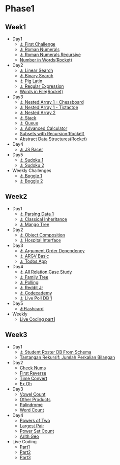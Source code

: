 # Phase1
## Week1
* Day1
  * [⚓️ First Challenge](https://github.com/raynormw/raynormw.github.io/tree/master/hacktiv8/phase1/week1/first-challenge-git)
  * [⚓️ Roman Numerals](https://github.com/raynormw/raynormw.github.io/blob/master/hacktiv8/phase1/week1/roman_numerals.js)
  * [⚓️ Roman Numerals Recursive](https://github.com/raynormw/raynormw.github.io/blob/master/hacktiv8/phase1/week1/roman_numerals_recursive.js)
  * [Number in Words(Rocket)](https://github.com/raynormw/raynormw.github.io/blob/master/hacktiv8/phase1/week1/number_in_words.js)
* Day2
  * [⚓️ Linear Search](https://github.com/raynormw/raynormw.github.io/blob/master/hacktiv8/phase1/week1/linear_search.js)
  * [⚓️ Binary Search](https://github.com/raynormw/raynormw.github.io/blob/master/hacktiv8/phase1/week1/binary.js)
  * [⚓️ Pig Latin](https://github.com/raynormw/raynormw.github.io/blob/master/hacktiv8/phase1/week1/pig_latin.js)
  * [⚓️ Regular Expression](https://github.com/raynormw/raynormw.github.io/blob/master/hacktiv8/phase1/week1/regular_expressions.js)
  * [Words in File(Rocket)](https://github.com/raynormw/raynormw.github.io/blob/master/hacktiv8/phase1/week1/words_in_a_file.js)
* Day3
  * [⚓️ Nested Array 1 - Chessboard](https://github.com/raynormw/raynormw.github.io/blob/master/hacktiv8/phase1/week1/chessboard.js)
  * [⚓️ Nested Array 1 - Tictactoe](https://github.com/raynormw/raynormw.github.io/blob/master/hacktiv8/phase1/week1/tictactoe.js)
  * [⚓️ Nested Array 2](https://github.com/raynormw/raynormw.github.io/blob/master/hacktiv8/phase1/week1/nested_array_2_convert.js)
  * [⚓️ Stack](https://github.com/raynormw/raynormw.github.io/blob/master/hacktiv8/phase1/week1/stack.js)
  * [⚓️ Queue](https://github.com/raynormw/raynormw.github.io/blob/master/hacktiv8/phase1/week1/queue.js)
  * [⚓️ Advanced Calculator](https://github.com/raynormw/raynormw.github.io/blob/master/hacktiv8/phase1/week1/calculator.js)
  * [Subsets with Recursion(Rocket)](https://github.com/raynormw/raynormw.github.io/blob/master/hacktiv8/phase1/week1/recursive_methods.js)
  * [Abstract Data Structures(Rocket)](https://github.com/raynormw/raynormw.github.io/blob/master/hacktiv8/phase1/week1/abstract_data_structures.js)
* Day4
  * [⚓️ JS Racer](https://github.com/raynormw/raynormw.github.io/tree/master/hacktiv8/phase1/week1/js-racer)
* Day5
  * [⚓️ Sudoku 1](https://github.com/raynormw/raynormw.github.io/tree/master/hacktiv8/phase1/week1/sudoku1)
  * [⚓️ Sudoku 2](https://github.com/raynormw/raynormw.github.io/tree/master/hacktiv8/phase1/week1/sudoku2)
* Weekly Challenges
  * [⚓️ Boggle 1](https://github.com/raynormw/raynormw.github.io/tree/master/hacktiv8/phase1/week1/boggle1)
  * [⚓️ Boggle 2](https://github.com/raynormw/raynormw.github.io/tree/master/hacktiv8/phase1/week1/boggle2)

## Week2
* Day1
  * [⚓️ Parsing Data 1](https://github.com/raynormw/raynormw.github.io/tree/master/hacktiv8/phase1/week2/parsing-data)
  * [⚓️ Classical Inheritance](https://github.com/raynormw/raynormw.github.io/blob/master/hacktiv8/phase1/week2/classical-inheritance/animals_inheritance.js)
  * [⚓️ Mango Tree](https://github.com/raynormw/raynormw.github.io/blob/master/hacktiv8/phase1/week2/mango-tree/mango_tree.js)
* Day2
  * [⚓️ Object Composition](https://github.com/raynormw/raynormw.github.io/tree/master/hacktiv8/phase1/week2/object-composition)
  * [⚓️ Hospital Interface](https://github.com/raynormw/raynormw.github.io/blob/master/hacktiv8/phase1/week2/hospital-interface/hospital.js)
* Day3
  * [⚓️ Argument Order Dependency](https://github.com/raynormw/raynormw.github.io/tree/master/hacktiv8/phase1/week2/argument-order-dependency)
  * [⚓️ ARGV Basic](https://github.com/raynormw/raynormw.github.io/blob/master/hacktiv8/phase1/week2/argv-basics/pig_latin.js)
  * [⚓️ Todos App](https://github.com/raynormw/raynormw.github.io/tree/master/hacktiv8/phase1/week2/js-todos)
* Day4
  * [⚓️ All Relation Case Study](https://github.com/raynormw/raynormw.github.io/blob/master/hacktiv8/phase1/week2/all-relations-case-study/karyawan_schema.png)
  * [⚓️ Family Tree](https://github.com/raynormw/raynormw.github.io/blob/master/hacktiv8/phase1/week2/schema-family-tree/family%20tree.png)
  * [⚓️ Polling](https://github.com/raynormw/raynormw.github.io/blob/master/hacktiv8/phase1/week2/schema-polling/polling_schema.png)
  * [⚓️ Reddit Jr](https://github.com/raynormw/raynormw.github.io/blob/master/hacktiv8/phase1/week2/schema-reddit-jr/Reddit-Jr.png)
  * [⚓️ Codecademy](https://github.com/raynormw/raynormw.github.io/blob/master/hacktiv8/phase1/week2/sql-codecademy/sql_codecademy.png)
  * [⚓️ Live Poll DB 1](https://github.com/raynormw/raynormw.github.io/tree/master/hacktiv8/phase1/week2/poll-db-1)
* Day5
  * [⚓️Flashcard](https://github.com/raynormw/raynormw.github.io/tree/master/hacktiv8/phase1/week2/js-flashcards)
* Weekly
  * [Live Coding part1](https://github.com/raynormw/raynormw.github.io/blob/master/hacktiv8/phase1/week2/livecoding_phase1.js)

## Week3
* Day1
  * [⚓️ Student Roster DB From Schema](https://github.com/raynormw/raynormw.github.io/tree/master/hacktiv8/phase1/week3/address-book-db-from-schema)
  * [Tantangan Rekursif: Jumlah Perkalian Bilangan](http://jsbin.com/kewazed/edit?js,console)
* Day2
  * [Check Nums](http://jsbin.com/gocakox/7/edit?js,console)
  * [First Reverse](http://jsbin.com/peximi/edit?js,console)
  * [Time Convert](http://jsbin.com/gojocub/5/edit?js,console)
  * [Ex Oh](http://jsbin.com/guminey/3/edit?js,console)
* Day3
  * [Vowel Count](http://jsbin.com/wujapec/edit?js,console)
  * [Other Products](http://jsbin.com/zezoyiv/2/edit?js,console)
  * [Palindrome](http://jsbin.com/tuwoxal/2/edit?js,console)
  * [Word Count](http://jsbin.com/dayofi/1/edit?js,console)
* Day4
  * [Powers of Two](http://jsbin.com/pejizoh/1/edit?js,console)
  * [Largest Pair](http://jsbin.com/cepufec/3/edit?js,console)
  * [Power Set Count](http://jsbin.com/bizawef/5/edit?js,console)
  * [Arith Geo](http://jsbin.com/xitiqug/2/edit?js,console)
* Live Coding
  * [Part1](http://jsbin.com/noferev/edit?js,console)
  * [Part2](http://jsbin.com/vibivuq/edit?js,console)
  * [Part3](http://jsbin.com/mudegig/edit?js,console)

<!-- ## Week4
* Day1
  * [Longest Word](http://jsbin.com/piyiwol/edit?js,console)
  * [Simple Symbols](http://jsbin.com/cenuqey/edit?js,console)
* Day2
  * [Product Digits](http://jsbin.com/duxobey/edit?js,console)
  * [Alphabet Soup](http://jsbin.com/winitiw/edit?js,console)
  * [Swap Case](http://jsbin.com/zavahip/edit?js,console)
  * [AB Check](http://jsbin.com/gedihur/edit?js,console)
* Day3
  * [Dash Insert](http://jsbin.com/lowocuc/edit?js,console)
  * [Letter Capitalize](http://jsbin.com/fiweqa/edit?js,console)
  * [Letter Changes](http://jsbin.com/ceheso/edit?js,console)
  * [Letter Count 1](http://jsbin.com/roriwa/edit?js,console)
* Day4
  * [Division](http://jsbin.com/lobonel/edit?js,console)
  * [Prime Time](http://jsbin.com/munorus/edit?js,console)
  * [Simple Mode](http://jsbin.com/dezubam/edit?js,console)
* Live Coding
  * [Part1](http://jsbin.com/codehip/edit?js,console)
  * [Part2](http://jsbin.com/kivuwo/edit?js,console)
  * [Part3](http://jsbin.com/sugequf/edit?js,console)

## Week5
* [Day1 Seleksi dan Manipulasi DOM Sederhana](https://raynormw.github.io/hacktiv8/phase0/week5/Day1/)
* [Day2 Penjelajahan dan Manipulasi DOM Sederhana](https://raynormw.github.io/hacktiv8/phase0/week5/Day2/)
* [Day3 Memahami DOM Events](https://raynormw.github.io/hacktiv8/phase0/week5/Day3/)
* [Day4 Menyusun Layout HTML dengan JavaScript](https://raynormw.github.io/hacktiv8/phase0/week5/Day4)
* [WEEKLY PROJECT - Simple JavaScript Games](https://raynormw.github.io/hacktiv8/phase0/week5/Day5)

## Week6
*	[Live Coding](https://github.com/raynormw/raynormw.github.io/tree/master/hacktiv8/phase0/week6/Live%20Code%20Test)
* [Day3 Mengubah Sintaks ES5 ke ES6](http://jsbin.com/wapabuz/edit?js,console)
*	[Day4 Menyusun Class ES6](https://github.com/raynormw/raynormw.github.io/blob/master/hacktiv8/phase0/week6/class.js)
* [Day5 Menggunakan Map, Filter, dan Reduce di JavaScript untuk menyelesaikan kasus sederhana](http://jsbin.com/buxoyit/edit?js,console) -->
